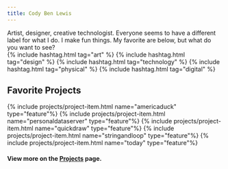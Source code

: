 ```yaml
---
title: Cody Ben Lewis
---
```


Artist, designer, creative technologist. Everyone seems to have a different label for what I do. I make fun things. My favorite are below, but what do you want to see?<br>{% include hashtag.html tag="art" %} {% include hashtag.html tag="design" %} {% include hashtag.html tag="technology" %} {% include hashtag.html tag="physical" %} {% include hashtag.html tag="digital" %}


## Favorite Projects

{% include projects/project-item.html name="americaduck" type="feature"%}
{% include projects/project-item.html name="personaldataserver" type="feature"%}
{% include projects/project-item.html name="quickdraw" type="feature"%}
{% include projects/project-item.html name="stringandloop" type="feature"%}
{% include projects/project-item.html name="today" type="feature"%}


#### View more on the [Projects](/projects) page.
